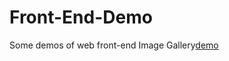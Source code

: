 # Front-End-Demo
Some demos of web front-end
Image Gallery[demo]( https://fujennifer.github.io/Front-End-Demo/bsbasic.html)
